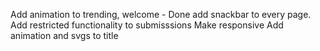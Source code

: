 Add animation to trending, welcome - Done
add snackbar to every page.
Add restricted functionality to submisssions
Make responsive
Add animation and svgs to title
